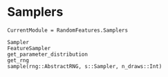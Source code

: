 # Samplers

```@meta
CurrentModule = RandomFeatures.Samplers
```

```@docs
Sampler
FeatureSampler
get_parameter_distribution
get_rng
sample(rng::AbstractRNG, s::Sampler, n_draws::Int)
```
